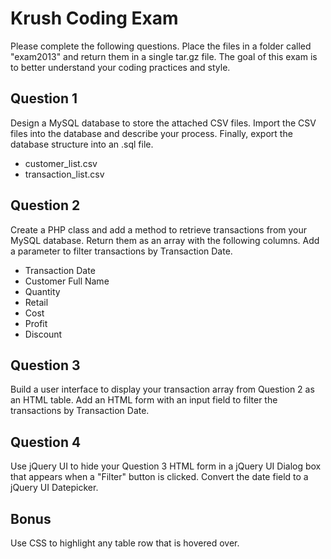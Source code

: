 Krush Coding Exam
=================

Please complete the following questions. Place the files in a folder called "exam2013" and return them in a single tar.gz file. The goal of this exam is to better understand your coding practices and style.

Question 1
----------

Design a MySQL database to store the attached CSV files. Import the CSV files into the database and describe your process. Finally, export the database structure into an .sql file.

*    customer_list.csv
*    transaction_list.csv

Question 2
----------

Create a PHP class and add a method to retrieve transactions from your MySQL database. Return them as an array with the following columns. Add a parameter to filter transactions by Transaction Date.

*    Transaction Date
*    Customer Full Name
*    Quantity
*    Retail
*    Cost
*    Profit
*    Discount

Question 3
----------

Build a user interface to display your transaction array from Question 2 as an HTML table. Add an HTML form with an input field to filter the transactions by Transaction Date.

Question 4
----------

Use jQuery UI to hide your Question 3 HTML form in a jQuery UI Dialog box that appears when a "Filter" button is clicked. Convert the date field to a jQuery UI Datepicker.

Bonus
-----

Use CSS to highlight any table row that is hovered over.
